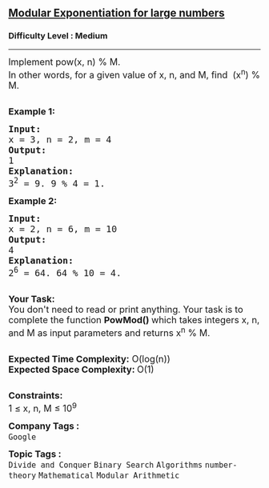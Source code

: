 <h2><a href="https://www.geeksforgeeks.org/problems/modular-exponentiation-for-large-numbers5537/1?page=1&category=Mathematical&difficulty=Medium&sortBy=submissions">Modular Exponentiation for large numbers</a></h2><h3>Difficulty Level : Medium</h3><hr><div class="problems_problem_content__Xm_eO"><p><span style="font-size: 18px;">Implement pow(x, n) % M.<br>In other words, for a given value of x, n, and M, find&nbsp; (x<sup>n</sup></span><span style="font-size: 18px;">) % M.</span><br>&nbsp;</p>
<p><span style="font-size: 18px;"><strong>Example 1:</strong></span></p>
<pre><span style="font-size: 18px;"><strong>Input:</strong>
x = 3, n = 2, m = 4</span>
<span style="font-size: 18px;"><strong>Output:
</strong>1
<strong>Explanation:
</strong>3<sup>2</sup> = 9. 9 % 4 = 1.</span>
</pre>
<p><span style="font-size: 18px;"><strong>Example 2:</strong></span></p>
<pre><span style="font-size: 18px;"><strong>Input:
</strong>x = 2, n = 6, m = 10
<strong>Output:
</strong>4</span>
<span style="font-size: 18px;"><strong>Explanation:</strong>
2<sup>6</sup> = 64. 64 % 10 = 4.</span>
</pre>
<p><br><span style="font-size: 18px;"><strong>Your Task:</strong><br>You don't need to read or print anything. Your task is to complete the function&nbsp;<strong>PowMod()&nbsp;</strong>which takes integers x, n, and M as input parameters and returns x<sup>n</sup>&nbsp;% M.</span><br>&nbsp;</p>
<p><span style="font-size: 18px;"><strong>Expected Time Complexity:</strong>&nbsp;O(log(n))<br><strong>Expected Space Complexity:&nbsp;</strong>O(1)</span><br>&nbsp;</p>
<p><span style="font-size: 18px;"><strong>Constraints:</strong><br>1 ≤ x, n, M ≤ 10<sup>9</sup></span></p></div><p><span style=font-size:18px><strong>Company Tags : </strong><br><code>Google</code>&nbsp;<br><p><span style=font-size:18px><strong>Topic Tags : </strong><br><code>Divide and Conquer</code>&nbsp;<code>Binary Search</code>&nbsp;<code>Algorithms</code>&nbsp;<code>number-theory</code>&nbsp;<code>Mathematical</code>&nbsp;<code>Modular Arithmetic</code>&nbsp;